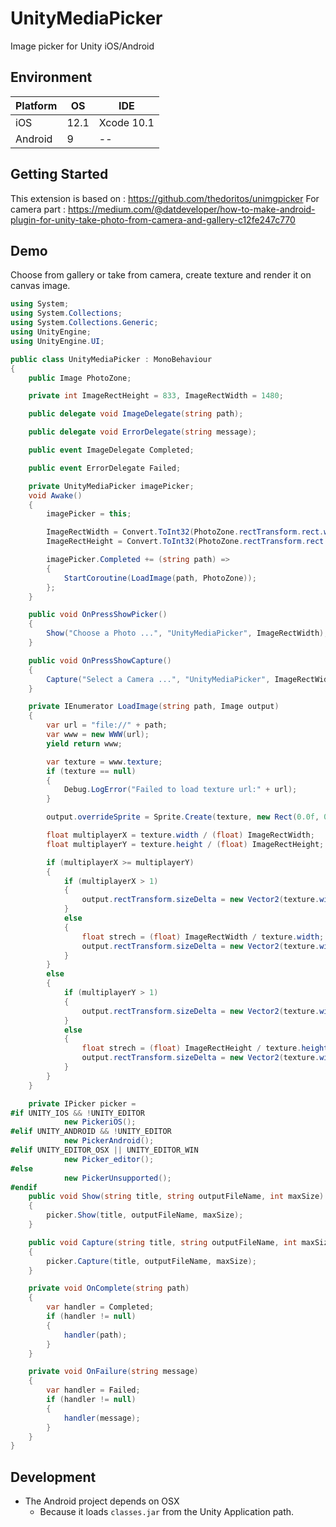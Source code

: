 # UnityMediaPicker

Image picker for Unity iOS/Android

## Environment

| Platform | OS |  IDE |
| --- | --- | --- |
| iOS | 12.1 | Xcode 10.1 |
| Android | 9 | -- |

## Getting Started

This extension is based on : https://github.com/thedoritos/unimgpicker
For camera part : https://medium.com/@datdeveloper/how-to-make-android-plugin-for-unity-take-photo-from-camera-and-gallery-c12fe247c770

## Demo

Choose from gallery or take from camera, create texture and render it on canvas image.

```csharp
using System;
using System.Collections;
using System.Collections.Generic;
using UnityEngine;
using UnityEngine.UI;

public class UnityMediaPicker : MonoBehaviour
{
    public Image PhotoZone;

    private int ImageRectHeight = 833, ImageRectWidth = 1480;

    public delegate void ImageDelegate(string path);

    public delegate void ErrorDelegate(string message);

    public event ImageDelegate Completed;

    public event ErrorDelegate Failed;

    private UnityMediaPicker imagePicker;
    void Awake()
    {
        imagePicker = this;

        ImageRectWidth = Convert.ToInt32(PhotoZone.rectTransform.rect.width);
        ImageRectHeight = Convert.ToInt32(PhotoZone.rectTransform.rect.height);

        imagePicker.Completed += (string path) =>
        {
            StartCoroutine(LoadImage(path, PhotoZone));
        };
    }

    public void OnPressShowPicker()
    {
        Show("Choose a Photo ...", "UnityMediaPicker", ImageRectWidth);
    }

    public void OnPressShowCapture()
    {
        Capture("Select a Camera ...", "UnityMediaPicker", ImageRectWidth);
    }

    private IEnumerator LoadImage(string path, Image output)
    {
        var url = "file://" + path;
        var www = new WWW(url);
        yield return www;

        var texture = www.texture;
        if (texture == null)
        {
            Debug.LogError("Failed to load texture url:" + url);
        }

        output.overrideSprite = Sprite.Create(texture, new Rect(0.0f, 0.0f, texture.width, texture.height), new Vector2(0.5f, 0.5f), 100.0f);

        float multiplayerX = texture.width / (float) ImageRectWidth;
        float multiplayerY = texture.height / (float) ImageRectHeight;

        if (multiplayerX >= multiplayerY)
        {
            if (multiplayerX > 1)
            {
                output.rectTransform.sizeDelta = new Vector2(texture.width / multiplayerX, texture.height / multiplayerX);
            }
            else
            {
                float strech = (float) ImageRectWidth / texture.width;
                output.rectTransform.sizeDelta = new Vector2(texture.width * strech, texture.height * strech);
            }
        }
        else
        {
            if (multiplayerY > 1)
            {
                output.rectTransform.sizeDelta = new Vector2(texture.width / multiplayerY, texture.height / multiplayerY);
            }
            else
            {
                float strech = (float) ImageRectHeight / texture.height;
                output.rectTransform.sizeDelta = new Vector2(texture.width * strech, texture.height * strech);
            }
        }
    }

    private IPicker picker =
#if UNITY_IOS && !UNITY_EDITOR
            new PickeriOS();
#elif UNITY_ANDROID && !UNITY_EDITOR
            new PickerAndroid();
#elif UNITY_EDITOR_OSX || UNITY_EDITOR_WIN
            new Picker_editor();
#else
            new PickerUnsupported();
#endif
    public void Show(string title, string outputFileName, int maxSize)
    {
        picker.Show(title, outputFileName, maxSize);
    }

    public void Capture(string title, string outputFileName, int maxSize)
    {
        picker.Capture(title, outputFileName, maxSize);
    }

    private void OnComplete(string path)
    {
        var handler = Completed;
        if (handler != null)
        {
            handler(path);
        }
    }

    private void OnFailure(string message)
    {
        var handler = Failed;
        if (handler != null)
        {
            handler(message);
        }
    }
}
```

## Development

- The Android project depends on OSX
    - Because it loads `classes.jar` from the Unity Application path.

